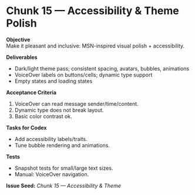 # Chunk 15 — Accessibility & Theme Polish

**Objective**  
Make it pleasant and inclusive: MSN-inspired visual polish + accessibility.

**Deliverables**
- Dark/light theme pass; consistent spacing, avatars, bubbles, animations
- VoiceOver labels on buttons/cells; dynamic type support
- Empty states and loading states

**Acceptance Criteria**
1. VoiceOver can read message sender/time/content.
2. Dynamic type does not break layout.
3. Basic color contrast ok.

**Tasks for Codex**
- Add accessibility labels/traits.
- Tune bubble rendering and animations.

**Tests**
- Snapshot tests for small/large text sizes.
- Manual: VoiceOver navigation.

**Issue Seed:** _Chunk 15 — Accessibility & Theme_
